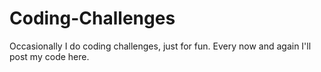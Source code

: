 # Coding-Challenges
Occasionally I do coding challenges, just for fun. Every now and again I'll post my code here.
